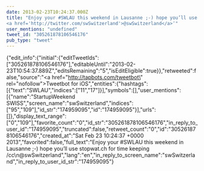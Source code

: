 ```yaml
---
date: 2013-02-23T10:24:37.000Z
title: "Enjoy your #SWLAU this weekend in Lausanne ;-) hope you’ll use stopwat.ch for time keeping /cc
<a href='http://twitter.com/swSwitzerland'>@swSwitzerland</a>″"
user_mentions: "undefined"
tweet_id: "305261878106546176"
pub_type: "tweet"
---
```

{"edit_info":{"initial":{"editTweetIds":["305261878106546176"],"editableUntil":"2013-02-23T10:54:37.889Z","editsRemaining":"5","isEditEligible":true}},"retweeted":false,"source":"<a href=\"http://tapbots.com/tweetbot\" rel=\"nofollow\">Tweetbot for iOS</a>","entities":{"hashtags":[{"text":"SWLAU","indices":["11","17"]}],"symbols":[],"user_mentions":[{"name":"StartupWeekend SWISS","screen_name":"swSwitzerland","indices":["95","109"],"id_str":"174959095","id":"174959095"}],"urls":[]},"display_text_range":["0","109"],"favorite_count":"0","id_str":"305261878106546176","in_reply_to_user_id":"174959095","truncated":false,"retweet_count":"0","id":"305261878106546176","created_at":"Sat Feb 23 10:24:37 +0000 2013","favorited":false,"full_text":"Enjoy your #SWLAU this weekend in Lausanne ;-) hope you’ll use stopwat.ch for time keeping /cc\n@swSwitzerland","lang":"en","in_reply_to_screen_name":"swSwitzerland","in_reply_to_user_id_str":"174959095"}
